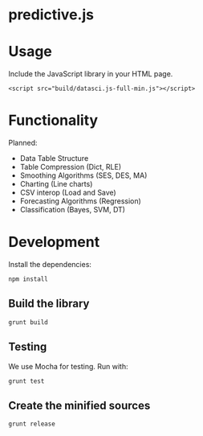 # predictive.js


# Usage

Include the JavaScript library in your HTML page.

    <script src="build/datasci.js-full-min.js"></script>
	



# Functionality

Planned:

* Data Table Structure
* Table Compression (Dict, RLE)
* Smoothing Algorithms (SES, DES, MA)
* Charting (Line charts)
* CSV interop (Load and Save)
* Forecasting Algorithms (Regression)
* Classification (Bayes, SVM, DT)


# Development

Install the dependencies:

    npm install


## Build the library

    grunt build


## Testing

We use Mocha for testing. Run with:

    grunt test
	
	
## Create the minified sources

    grunt release
	
	
	
